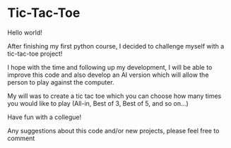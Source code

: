 # Tic-Tac-Toe
Hello world!

After finishing my first python course, I decided to challenge myself with a tic-tac-toe project!

I hope with the time and following up my development, I will be able to improve this code and also develop an AI version
which will allow the person to play against the computer.

My will was to create a tic tac toe which you can choose how many times you would like to play (All-in, Best of 3,
Best of 5, and so on...)

Have fun with a collegue!

Any suggestions about this code and/or new projects, please feel free to comment
